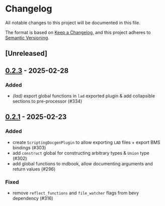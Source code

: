 # Changelog

All notable changes to this project will be documented in this file.

The format is based on [Keep a Changelog](https://keepachangelog.com/en/1.0.0/),
and this project adheres to [Semantic Versioning](https://semver.org/spec/v2.0.0.html).

## [Unreleased]

## [0.2.3](https://github.com/makspll/bevy_mod_scripting/compare/v0.2.2-ladfile_builder...v0.2.3-ladfile_builder) - 2025-02-28

### Added

- *(lad)* export global functions in `lad` exported plugin & add collapsible sections to pre-processor (#334)

## [0.2.1](https://github.com/makspll/bevy_mod_scripting/compare/v0.2.0-ladfile_builder...v0.2.1-ladfile_builder) - 2025-02-23

### Added

- create `ScriptingDocgenPlugin` to allow exporting `LAD` files + export BMS bindings (#303)
- add `construct` global for constructing arbitrary types & `Union` type (#302)
- add global functions to mdbook, allow documenting arguments and return values (#296)

### Fixed

- remove `reflect_functions` and `file_watcher` flags from bevy dependency (#316)

